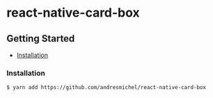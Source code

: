 # react-native-card-box

## Getting Started

- [Installation](#installation)

### Installation

```bash
$ yarn add https://github.com/andresmichel/react-native-card-box
```
